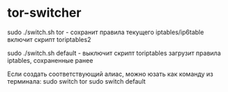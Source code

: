 # tor-switcher
sudo ./switch.sh tor - сохранит правила текущего iptables/ip6table
                       включит скрипт toriptables2
                    
sudo ./switch.sh default - выключит скрипт toriptables 
                           загрузит правила iptables, сохраненные ранее
                           
Если создать соответствующий алиаc, можно юзать как команду из терминала:
sudo switch tor
sudo switch default
